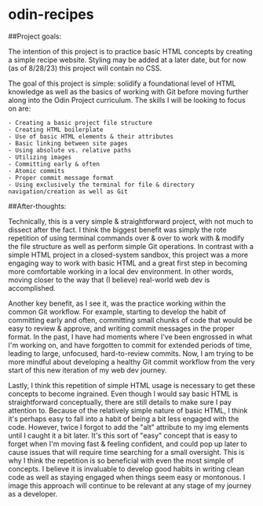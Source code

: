 # odin-recipes

##Project goals:

The intention of this project is to practice basic HTML concepts by creating a simple recipe website. Styling may be added at a later date, but for now (as of 8/28/23) this project will contain no CSS.

The goal of this project is simple: solidify a foundational level of HTML knowledge as well as the basics of working with Git before moving further along into the Odin Project curriculum. The skills I will be looking to focus on are:

    - Creating a basic project file structure
    - Creating HTML boilerplate
    - Use of basic HTML elements & their attributes
    - Basic linking between site pages
    - Using absolute vs. relative paths
    - Utilizing images
    - Committing early & often
    - Atomic commits
    - Proper commit message format
    - Using exclusively the terminal for file & directory navigation/creation as well as Git


##After-thoughts:

Technically, this is a very simple & straightforward project, with not much to dissect after the fact. I think the biggest benefit was simply the rote repetition of using terminal commands over & over to work with & modify the file structure as well as perform simple Git operations. In contrast with a simple HTML project in a closed-system sandbox, this project was a more engaging way to work with basic HTML and a great first step in becoming more comfortable working in a local dev environment. In other words, moving closer to the way that (I believe) real-world web dev is accomplished.

Another key benefit, as I see it, was the practice working within the common Git workflow. For example, starting to develop the habit of committing early and often, committing small chunks of code that would be easy to review & approve, and writing commit messages in the proper format. In the past, I have had moments where I've been engrossed in what I'm working on, and have forgotten to commit for extended periods of time, leading to large, unfocused, hard-to-review commits. Now, I am trying to be more mindful about developing a healthy Git commit workflow from the very start of this new iteration of my web dev journey.

Lastly, I think this repetition of simple HTML usage is necessary to get these concepts to become ingrained. Even though I would say basic HTML is straightforward conceptually, there are still details to make sure I pay attention to. Because of the relatively simple nature of basic HTML, I think it's perhaps easy to fall into a habit of being a bit less engaged with the code. However, twice I forgot to add the "alt" attribute to my img elements until I caught it a bit later. It's this sort of "easy" concept that is easy to forget when I'm moving fast & feeling confident, and could pop up later to cause issues that will require time searching for a small oversight. This is why I think the repetition is so beneficial with even the most simple of concepts. I believe it is invaluable to develop good habits in writing clean code as well as staying engaged when things seem easy or montonous. I image this approach will continue to be relevant at any stage of my journey as a developer.